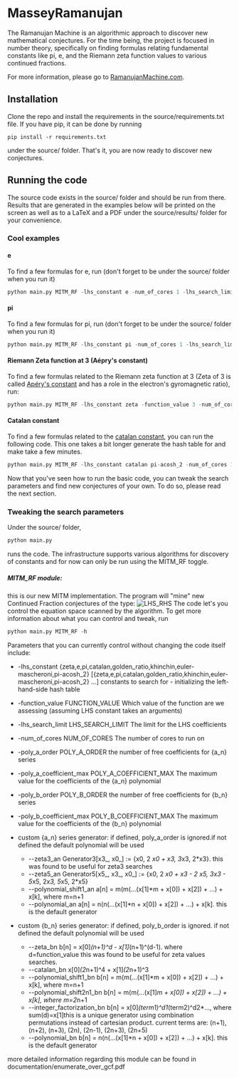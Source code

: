 # MasseyRamanujan

The Ramanujan Machine is an algorithmic approach to discover new mathematical conjectures. For the time being, the project is focused in number theory, specifically on finding formulas relating fundamental constants like pi, e, and the Riemann zeta function values to various continued fractions.

For more information, please go to [RamanujanMachine.com](https://www.RamanujanMachine.com).

## Installation

Clone the repo and install the requirements in the source/requirements.txt file. If you have pip, it can be done by running
```
pip install -r requirements.txt
```
under the source/ folder. That's it, you are now ready to discover new conjectures.

## Running the code

The source code exists in the source/ folder and should be run from there. Results that are generated in the examples below will be printed on the screen as well as to a LaTeX and a PDF under the source/results/ folder for your convenience.

### Cool examples

#### e
To find a few formulas for e, run (don't forget to be under the source/ folder when you run it)
```python
python main.py MITM_RF -lhs_constant e -num_of_cores 1 -lhs_search_limit 5 -poly_a_order 2 -poly_a_coefficient_max 5 -poly_b_order 2 -poly_b_coefficient_max 5
```

#### pi
To find a few formulas for pi, run (don't forget to be under the source/ folder when you run it)
```python
python main.py MITM_RF -lhs_constant pi -num_of_cores 1 -lhs_search_limit 20 -poly_a_order 2 -poly_a_coefficient_max 13 -poly_b_order 3 -poly_b_coefficient_max 11 --polynomial_shift1_bn
```

#### Riemann Zeta function at 3 (Aépry's constant)
To find a few formulas related to the Riemann zeta function at 3 (Zeta of 3 is called [Apéry's constant](https://www.wikiwand.com/en/Ap%C3%A9ry%27s_constant) and has a role in the electron's gyromagnetic ratio), run:
```python
python main.py MITM_RF -lhs_constant zeta -function_value 3 -num_of_cores 2 -lhs_search_limit 14 -poly_a_order 3 -poly_a_coefficient_max 20 -poly_b_order 3 -poly_b_coefficient_max 20 --zeta3_an --zeta_bn
```

#### Catalan constant
To find a few formulas related to the [catalan constant](https://www.wikiwand.com/en/Catalan%27s_constant), you can run the following code. This one takes a bit longer generate the hash table for and make take a few minutes.
```python
python main.py MITM_RF -lhs_constant catalan pi-acosh_2 -num_of_cores 1 -lhs_search_limit 8 -poly_a_order 3 -poly_a_coefficient_max 15 -poly_b_order 2 -poly_b_coefficient_max 5 --catalan_bn
```

Now that you've seen how to run the basic code, you can tweak the search parameters and find new conjectures of your own. To do so, please read the next section.

### Tweaking the search parameters

Under the source/ folder,
```python
python main.py
```
runs the code. The infrastructure supports various algorithms for discovery of constants and for now can only be run using the MITM_RF toggle.

##### MITM_RF module: 
this is our new MITM implementation. The program will "mine" new Continued Fraction conjectures of the type:
![LHS_RHS](images/LHS_RHS.png)
The code let's you control the equation space scanned by the algorithm. To get more information about what you can control and tweak, run
```python
python main.py MITM_RF -h
```

Parameters that you can currently control without changing the code itself include:

* -lhs_constant {zeta,e,pi,catalan,golden_ratio,khinchin,euler-mascheroni,pi-acosh_2} [{zeta,e,pi,catalan,golden_ratio,khinchin,euler-mascheroni,pi-acosh_2} ...] constants to search for - initializing the left-hand-side hash table
* -function_value FUNCTION_VALUE Which value of the function are we assessing (assuming LHS constant takes an arguments)
* -lhs_search_limit LHS_SEARCH_LIMIT The limit for the LHS coefficients
* -num_of_cores NUM_OF_CORES The number of cores to run on
* -poly_a_order POLY_A_ORDER the number of free coefficients for {a_n} series
* -poly_a_coefficient_max POLY_A_COEFFICIENT_MAX The maximum value for the coefficients of the {a_n} polynomial
* -poly_b_order POLY_B_ORDER the number of free coefficients for {b_n} series
* -poly_b_coefficient_max POLY_B_COEFFICIENT_MAX The maximum value for the coefficients of the {b_n} polynomial
* custom {a_n} series generator:
  if defined, poly_a_order is ignored.if not defined the default polynomial
  will be used

  - --zeta3_an            Generator3[x3_, x0_] := {x0, 2 *x0 + x3, 3*x3, 2*x3}.
                        this was found to be useful for zeta3 searches
  - --zeta5_an            Generator5[x5_, x3_, x0_] := {x0, 2 *x0 + x3 - 2 *x5,
                        3*x3 - 5*x5, 2*x3, 5*x5, 2*x5}
  - --polynomial_shift1_an
                        a[n] = m(m(...(x[1]*m + x[0]) + x[2]) + ...) + x[k],
                        where m=n+1
  - --polynomial_an       a[n] = n(n(...(x[1]*n + x[0]) + x[2]) + ...) + x[k].
                        this is the default generator

* custom {b_n} series generator:
  if defined, poly_b_order is ignored. if not defined the default polynomial
  will be used

  - --zeta_bn             b[n] = x[0]*(n+1)^d - x[1]*(n+1)^(d-1). where
                        d=function_value this was found to be useful for zeta
                        values searches.
  - --catalan_bn          x[0]*(2*n+1)^4 + x[1]*(2*n+1)^3
  - --polynomial_shift1_bn
                        b[n] = m(m(...(x[1]*m + x[0]) + x[2]) + ...) + x[k],
                        where m=n+1
  - --polynomial_shift2n1_bn
                        b[n] = m(m(...(x[1]*m + x[0]) + x[2]) + ...) + x[k],
                        where m=2*n+1
  - --integer_factorization_bn
                        b[n] = x[0]*(term1)^d1*(term2)^d2*..., where
                        sum(d)=x[1]this is a unique generator using
                        combination permutations instead of cartesian product.
                        current terms are: (n+1), (n+2), (n+3), (2n), (2n-1),
                        (2n+3), (2n+5)
  - --polynomial_bn       b[n] = n(n(...(x[1]*n + x[0]) + x[2]) + ...) + x[k].
                        this is the default generator


more detailed information regarding this module can be found in documentation/enumerate_over_gcf.pdf
